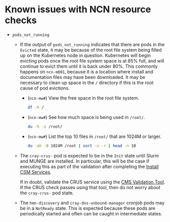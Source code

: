 # Known issues with NCN resource checks

- `pods_not_running`

  - If the output of `pods_not_running` indicates that there are pods in the `Evicted` state, it may be because of the root file system
    being filled up on the Kubernetes node in question. Kubernetes will begin evicting pods once the root file system space is at 85%
    full, and will continue to evict them until it is back under 80%. This commonly happens on `ncn-m001`, because it is a location where
    install and documentation files may have been downloaded. It may be necessary to clean up space in the `/` directory if this is the
    root cause of pod evictions.

    - (`ncn-mw#`) View the free space in the root file system.

        ```bash
        df -h /
        ```

    - (`ncn-mw#`) See how much space is being used in `/root/`.

        ```bash
        du -h -s /root/
        ```

    - (`ncn-mw#`) List the top 10 files in `/root/` that are 1024M or larger.

        ```bash
        du -ah -B 1024M /root | sort -n -r | head -n 10
        ```

  - The `cray-crus-` pod is expected to be in the `Init` state until Slurm and MUNGE
    are installed. In particular, this will be the case if executing this as part of the validation after completing the
    [Install CSM Services](../../install/install_csm_services.md).

    If in doubt, validate the CRUS service using the [CMS Validation Tool](../../operations/validate_csm_health.md#3-software-management-services-health-checks).
    If the CRUS check passes using that tool, then do not worry about the `cray-crus-` pod state.

  - The `hmn-discovery` and `cray-dns-unbound-manager` cronjob pods may be in a `NotReady` state. This is expected because these pods are periodically started
    and often can be caught in intermediate states.
